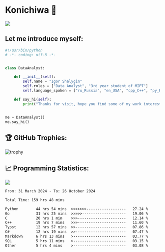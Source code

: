 # Konichiwa 👋
![](https://komarev.com/ghpvc/?username=IgorFandre&color=brightgreen)

## Let me introduce myself:
```py
#!/usr/bin/python
# -*- coding: utf-8 -*-


class DataAnalyst:

    def __init__(self):
        self.name = "Igor Shalygin"
        self.roles = ["Data Analyst", "3rd year student of MIPT"]
        self.language_spoken = ["ru_Russia", "en_USA", "cpp_C++", "py_Python", "go_Golang"]

    def say_hi(self):
        print("Thanks for visit, hope you find some of my work interesting.")


me = DataAnalyst()
me.say_hi()
```

## 🏆 GitHub Trophies:
![trophy](https://github-profile-trophy.vercel.app/?username=IgorFandre&title=MultiLanguage,Repositories,Commits,Experience,PullRequest,Reviews)

## 📈 Programming Statistics:

![](https://github-profile-summary-cards.vercel.app/api/cards/profile-details?username=IgorFandre&theme=solarized_dark)

<!--START_SECTION:waka-->

```txt
From: 31 March 2024 - To: 26 October 2024

Total Time: 159 hrs 48 mins

Python        44 hrs 54 mins  >>>>>>>------------------   27.24 %
Go            31 hrs 25 mins  >>>>>--------------------   19.06 %
C             20 hrs 1 min    >>>----------------------   12.14 %
C++           19 hrs 7 mins   >>>----------------------   11.60 %
Typst         12 hrs 57 mins  >>-----------------------   07.86 %
C#            12 hrs 19 mins  >>-----------------------   07.47 %
Markdown      6 hrs 13 mins   >------------------------   03.77 %
SQL           5 hrs 11 mins   >------------------------   03.15 %
Other         5 hrs 4 mins    >------------------------   03.08 %
```

<!--END_SECTION:waka-->
